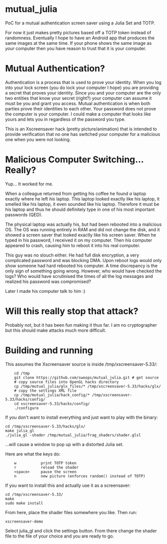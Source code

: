 # mutual_julia
PoC for a mutual authentication screen saver using a Julia Set and TOTP.  

For now it just makes pretty pictures based off a TOTP token instead of 
randomness.  Eventually I hope to have an Android app that produces the same 
images at the same time.  If your phone shows the same image as *your* computer 
then you have reason to trust that it is your computer.

# Mutual Authentication?
Authentication is a process that is used to prove your identity.  When you 
log into your lock screen (you do lock your computer I hope) you are providing
a secret that proves your identity.  Since you and your computer are the only
two entities that know your secret (right?) your computer can assume it must 
be you and grant you access.  Mutual authentication is when both parties prove
their identities to each other.  Your password does not prove the computer is
your computer.  I could make a computer that looks like yours and lets you in
regardless of the password you type.

This is an Xscreensaver hack (pretty picture/animation) that is intended to
provide verification that no one has switched your computer for a malicious
one when you were not looking.

# Malicious Computer Switching... Really?
Yup... It worked for me.  

When a colleague returned from getting his coffee he found *a* laptop exactly 
where he left *his* laptop.  This laptop looked exactly like his laptop, it 
smelled like his laptop, it even sounded like his laptop.  Therefore it must be 
his laptop and thus he should definitely type in one of his most important 
passwords (QED).

The physical laptop was actually his, but had been rebooted into a malicious OS.
The OS was running entirely in RAM and did not change the disk, and it showed a 
screen saver that looked exactly like his screen saver.  When he typed in his 
password, I received it on my computer.  Then *his* computer appeared to crash, 
causing him to reboot it into his real computer.

This guy was no slouch either.  He had full disk encryption, a very complicated 
password and was blocking DMA.  Upon reboot logs would only show someone had 
hard rebooted his computer.  A time discrepancy is the only sign of something 
going wrong. However, who would have checked the logs?  Who would have 
scrutinised the times of all the log messages and realized his password was 
compromised?

Later I made his computer talk to him :)

# Will this really stop that attack?
Probably not, but it has been fun making it thus far.  I am no cryptographer but
this should make attacks much more difficult.  

# Building and running
This assumes the Xscreensaver source is inside /tmp/xscreensaver-5.33/:
```
	cd /tmp
	git clone https://github.com/swoops/mutual_julia.git # get source
	# copy source files into OpenGL hacks directory
	cp /tmp/mutual_julia/glx_files/* /tmp/xscreensaver-5.33/hacks/glx/  
	# copy the settings XML file
	cp /tmp/mutual_julia/hack_config/* /tmp/xscreensaver-5.33/hacks/config/ 
	cd xscreensaver-5.33/hacks/config/
	./configure
```
If you don't want to install everything and just want to play with the binary:
```
cd /tmp/xscreensaver-5.33/hacks/glx/
make julia_gl
./julia_gl -shader /tmp/mutual_julia/frag_shaders/shader.glsl

```
...will cause a window to pop up with a distorted Julia set.  

Here are what the keys do:
```
    w       	print TOTP token
    r       	reload the shader
	<space> 	pause the screen
	n			new picture (enforces random() instead of TOTP)
```
If you want to install this and actually use it as a screensaver:
```
cd /tmp/xscreensaver-5.33/
make
sudo make install

```
From here, place the shader files somewhere you like.  Then run:
```
xscreensaver-demo
```
Select julia_gl and click the settings button.  From there change the shader file to 
the file of your choice and you are ready to go.
